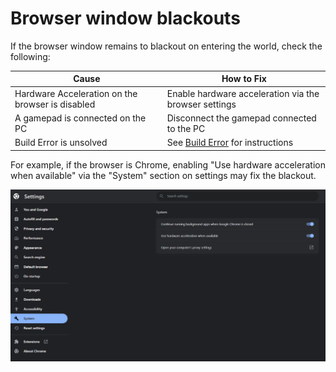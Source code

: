 # Browser window blackouts

If the browser window remains to blackout on entering the world, check the following:

|  Cause |  How to Fix |
| ----   | ---- |
| Hardware Acceleration on the browser is disabled | Enable hardware acceleration via the browser settings | 
| A gamepad is connected on the PC | Disconnect the gamepad connected to the PC |
| Build Error is unsolved | See [Build Error](./BuildError.md) for instructions |

For example, if the browser is Chrome, enabling "Use hardware acceleration when available" via the "System" section on settings may fix the blackout.

![BrowserBlackWindow](./img/BrowserBlackWindow_en.jpg)